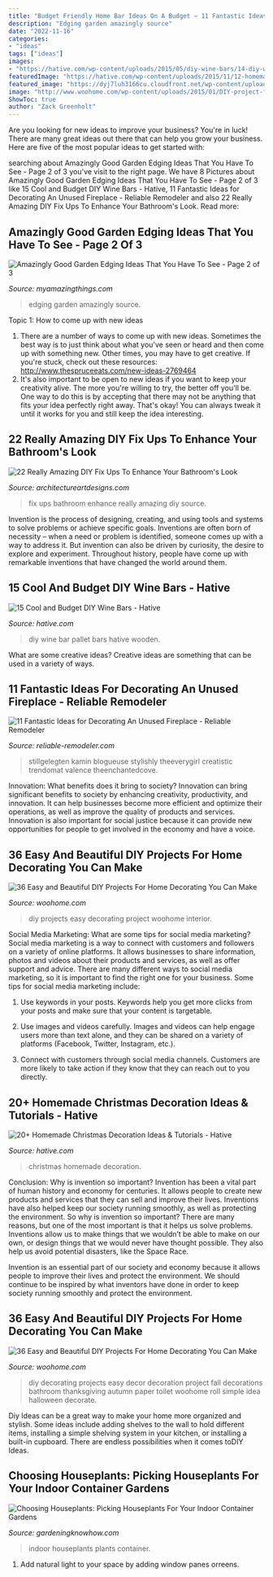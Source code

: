 ```yaml
---
title: "Budget Friendly Home Bar Ideas On A Budget ~ 11 Fantastic Ideas For Decorating An Unused Fireplace"
description: "Edging garden amazingly source"
date: "2022-11-16"
categories:
- "ideas"
tags: ["ideas"]
images:
- "https://hative.com/wp-content/uploads/2015/05/diy-wine-bars/14-diy-wine-bars.jpg"
featuredImage: "https://hative.com/wp-content/uploads/2015/11/12-homemade-christmas-decoration-ideas.jpg"
featured_image: "https://dyj7luh3166cu.cloudfront.net/wp-content/uploads/sites/6/2016/09/Doggie-Den.jpg"
image: "http://www.woohome.com/wp-content/uploads/2015/01/DIY-project-for-homedecor-woohome-14.jpg"
ShowToc: true
author: "Zack Greenholt"
---
```



Are you looking for new ideas to improve your business? You're in luck! There are many great ideas out there that can help you grow your business. Here are five of the most popular ideas to get started with:

	

		
searching about Amazingly Good Garden Edging Ideas That You Have To See - Page 2 of 3 you've visit to the right page. We have 8 Pictures about Amazingly Good Garden Edging Ideas That You Have To See - Page 2 of 3 like 15 Cool and Budget DIY Wine Bars - Hative, 11 Fantastic Ideas for Decorating An Unused Fireplace - Reliable Remodeler and also 22 Really Amazing DIY Fix Ups To Enhance Your Bathroom&#039;s Look. Read more:
		
    
## Amazingly Good Garden Edging Ideas That You Have To See - Page 2 Of 3

<img loading=lazy src="http://myamazingthings.com/wp-content/uploads/2017/03/17-Simple-and-Cheap-Garden-Edging-Ideas-For-Your-Garden-4.jpg" onerror="this.onerror=null;this.src='https://tse1.mm.bing.net/th?id=OIP.sYG2gEoBHekT3l1GoFe03wHaLH&amp;pid=15.1';" alt="Amazingly Good Garden Edging Ideas That You Have To See - Page 2 of 3">

_Source: myamazingthings.com_

>edging garden amazingly source. 

	

Topic 1: How to come up with new ideas
1. There are a number of ways to come up with new ideas. Sometimes the best way is to just think about what you've seen or heard and then come up with something new. Other times, you may have to get creative. If you're stuck, check out these resources: http://www.thespruceeats.com/new-ideas-2769464
2. It's also important to be open to new ideas if you want to keep your creativity alive. The more you're willing to try, the better off you'll be. One way to do this is by accepting that there may not be anything that fits your idea perfectly right away. That's okay! You can always tweak it until it works for you and still keep the idea interesting.


    
## 22 Really Amazing DIY Fix Ups To Enhance Your Bathroom&#039;s Look

<img loading=lazy src="https://www.architectureartdesigns.com/wp-content/uploads/2016/07/9-36.jpg" onerror="this.onerror=null;this.src='https://tse2.mm.bing.net/th?id=OIP.QDWHAidD_kwJ-HXgUbunfwHaJ6&amp;pid=15.1';" alt="22 Really Amazing DIY Fix Ups To Enhance Your Bathroom&#039;s Look">

_Source: architectureartdesigns.com_

>fix ups bathroom enhance really amazing diy source. 

	

Invention is the process of designing, creating, and using tools and systems to solve problems or achieve specific goals. Inventions are often born of necessity – when a need or problem is identified, someone comes up with a way to address it. But invention can also be driven by curiosity, the desire to explore and experiment. Throughout history, people have come up with remarkable inventions that have changed the world around them.

    
## 15 Cool And Budget DIY Wine Bars - Hative

<img loading=lazy src="https://hative.com/wp-content/uploads/2015/05/diy-wine-bars/14-diy-wine-bars.jpg" onerror="this.onerror=null;this.src='https://tse1.mm.bing.net/th?id=OIP.ecF5Iomhv6KUpSSsAo9K4QHaKH&amp;pid=15.1';" alt="15 Cool and Budget DIY Wine Bars - Hative">

_Source: hative.com_

>diy wine bar pallet bars hative wooden. 

	

What are some creative ideas?
Creative ideas are something that can be used in a variety of ways.

    
## 11 Fantastic Ideas For Decorating An Unused Fireplace - Reliable Remodeler

<img loading=lazy src="https://dyj7luh3166cu.cloudfront.net/wp-content/uploads/sites/6/2016/09/Doggie-Den.jpg" onerror="this.onerror=null;this.src='https://tse1.mm.bing.net/th?id=OIP.1xTxBE4NTNtQK6ghBD16MgHaK8&amp;pid=15.1';" alt="11 Fantastic Ideas for Decorating An Unused Fireplace - Reliable Remodeler">

_Source: reliable-remodeler.com_

>stillgelegten kamin blogueuse stylishly theeverygirl creatistic trendomat valence theenchantedcove. 

	

Innovation: What benefits does it bring to society?
Innovation can bring significant benefits to society by enhancing creativity, productivity, and innovation. It can help businesses become more efficient and optimize their operations, as well as improve the quality of products and services. Innovation is also important for social justice because it can provide new opportunities for people to get involved in the economy and have a voice.

    
## 36 Easy And Beautiful DIY Projects For Home Decorating You Can Make

<img loading=lazy src="http://www.woohome.com/wp-content/uploads/2015/01/DIY-project-for-homedecor-woohome-14.jpg" onerror="this.onerror=null;this.src='https://tse4.mm.bing.net/th?id=OIP._B4-jDxSS3XY0BxJLHy2rQHaKo&amp;pid=15.1';" alt="36 Easy and Beautiful DIY Projects For Home Decorating You Can Make">

_Source: woohome.com_

>diy projects easy decorating project woohome interior. 

	

Social Media Marketing: What are some tips for social media marketing?
Social media marketing is a way to connect with customers and followers on a variety of online platforms. It allows businesses to share information, photos and videos about their products and services, as well as offer support and advice. There are many different ways to social media marketing, so it is important to find the right one for your business. Some tips for social media marketing include:
1. Use keywords in your posts. Keywords help you get more clicks from your posts and make sure that your content is targetable.

2. Use images and videos carefully. Images and videos can help engage users more than text alone, and they can be shared on a variety of platforms (Facebook, Twitter, Instagram, etc.).

3. Connect with customers through social media channels. Customers are more likely to take action if they know that they can reach out to you directly.

    
## 20+ Homemade Christmas Decoration Ideas &amp; Tutorials - Hative

<img loading=lazy src="https://hative.com/wp-content/uploads/2015/11/12-homemade-christmas-decoration-ideas.jpg" onerror="this.onerror=null;this.src='https://tse2.mm.bing.net/th?id=OIP.PTmxyRQperv9ROKBGr-4pQHaLH&amp;pid=15.1';" alt="20+ Homemade Christmas Decoration Ideas &amp; Tutorials - Hative">

_Source: hative.com_

>christmas homemade decoration. 

	

Conclusion: Why is invention so important?
Invention has been a vital part of human history and economy for centuries. It allows people to create new products and services that they can sell and improve their lives. Inventions have also helped keep our society running smoothly, as well as protecting the environment.
So why is invention so important? There are many reasons, but one of the most important is that it helps us solve problems. Inventions allow us to make things that we wouldn’t be able to make on our own, or design things that we would never have thought possible. They also help us avoid potential disasters, like the Space Race.

 Invention is an essential part of our society and economy because it allows people to improve their lives and protect the environment. We should continue to be inspired by what inventors have done in order to keep society running smoothly and protect the environment.

    
## 36 Easy And Beautiful DIY Projects For Home Decorating You Can Make

<img loading=lazy src="http://www.woohome.com/wp-content/uploads/2015/01/DIY-project-for-homedecor-woohome-22.jpg" onerror="this.onerror=null;this.src='https://tse1.mm.bing.net/th?id=OIP.g5oQpnwT87KJZkLYb2n3xgHaMY&amp;pid=15.1';" alt="36 Easy and Beautiful DIY Projects For Home Decorating You Can Make">

_Source: woohome.com_

>diy decorating projects easy decor decoration project fall decorations bathroom thanksgiving autumn paper toilet woohome roll simple idea halloween decorate. 

	

Diy Ideas can be a great way to make your home more organized and stylish. Some ideas include adding shelves to the wall to hold different items, installing a simple shelving system in your kitchen, or installing a built-in cupboard. There are endless possibilities when it comes toDIY Ideas.

    
## Choosing Houseplants: Picking Houseplants For Your Indoor Container Gardens

<img loading=lazy src="https://www.gardeningknowhow.com/wp-content/uploads/2007/04/houseplants2.jpg" onerror="this.onerror=null;this.src='https://tse4.mm.bing.net/th?id=OIP.oU5d816Wo2bZh_A8CW4qzQHaLJ&amp;pid=15.1';" alt="Choosing Houseplants: Picking Houseplants For Your Indoor Container Gardens">

_Source: gardeningknowhow.com_

>indoor houseplants plants container. 

	

1. Add natural light to your space by adding window panes orreens.

